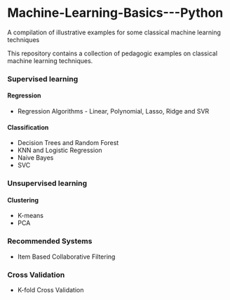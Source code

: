 # Machine-Learning-Basics---Python
A compilation of illustrative examples for some classical machine learning techniques

This repository contains a collection of pedagogic examples on classical machine learning techniques.

### Supervised learning

#### Regression
 * Regression Algorithms - Linear, Polynomial, Lasso, Ridge and SVR

#### Classification
 * Decision Trees and Random Forest
 * KNN and Logistic Regression
 * Naive Bayes
 * SVC

### Unsupervised learning

#### Clustering
 * K-means
 * PCA

### Recommended Systems
 * Item Based Collaborative Filtering

### Cross Validation
 * K-fold Cross Validation
